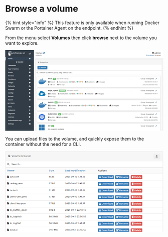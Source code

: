 # Browse a volume

{% hint style="info" %}
This feature is only available when running Docker Swarm or the Portainer Agent on the endpoint.
{% endhint %}

From the menu select **Volumes** then click **browse** next to the volume you want to explore.

![](../../../.gitbook/assets/be-volumes-browse-1.gif)

You can upload files to the volume, and quickly expose them to the container without the need for a CLI.

![](../../../.gitbook/assets/volumes-browse-2.png)

